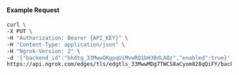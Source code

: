 <!-- Code generated for API Clients. DO NOT EDIT. -->

#### Example Request

```bash
curl \
-X PUT \
-H "Authorization: Bearer {API_KEY}" \
-H "Content-Type: application/json" \
-H "Ngrok-Version: 2" \
-d '{"backend_id":"bkdtg_33MwwQKgpqUiMvwRQ1bH3BdLAOz","enabled":true}' \
https://api.ngrok.com/edges/tls/edgtls_33MwwMDg7TWCS8aCyom828qQiFY/backend
```
